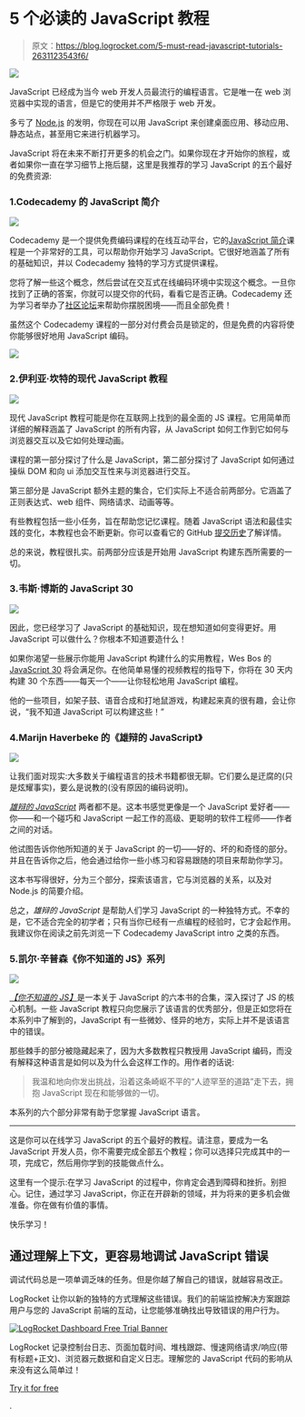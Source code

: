 # 5 个必读的 JavaScript 教程

> 原文：<https://blog.logrocket.com/5-must-read-javascript-tutorials-2631123543f6/>

![](img/69be8763e7ef4dcc7e36193d7cfe3a9a.png)

JavaScript 已经成为当今 web 开发人员最流行的编程语言。它是唯一在 web 浏览器中实现的语言，但是它的使用并不严格限于 web 开发。

多亏了 [Node.js](https://nodejs.org/en/) 的发明，你现在可以用 JavaScript 来创建桌面应用、移动应用、静态站点，甚至用它来进行机器学习。

JavaScript 将在未来不断打开更多的机会之门。如果你现在才开始你的旅程，或者如果你一直在学习细节上拖后腿，这里是我推荐的学习 JavaScript 的五个最好的免费资源:

### 1.Codecademy 的 JavaScript 简介

![](img/bfb4d77d4c2a5bb8590103c8d4bdc568.png)

Codecademy 是一个提供免费编码课程的在线互动平台，它的[JavaScript 简介](https://www.codecademy.com/learn/introduction-to-javascript)课程是一个非常好的工具，可以帮助你开始学习 JavaScript。它很好地涵盖了所有的基础知识，并以 Codecademy 独特的学习方式提供课程。

您将了解一些这个概念，然后尝试在交互式在线编码环境中实现这个概念。一旦你找到了正确的答案，你就可以提交你的代码，看看它是否正确。Codecademy 还为学习者举办了[社区论坛](https://discuss.codecademy.com/)来帮助你摆脱困境——而且全部免费！

虽然这个 Codecademy 课程的一部分对付费会员是锁定的，但是免费的内容将使你能够很好地用 JavaScript 编码。

[![](img/e18e0769df17c13e116ad4fd8dfd8166.png)](https://logrocket.com/signup/)

### 2.伊利亚·坎特的现代 JavaScript 教程

![](img/6fc67063ab5914242a17d4640bed324c.png)

现代 JavaScript 教程可能是你在互联网上找到的最全面的 JS 课程。它用简单而详细的解释涵盖了 JavaScript 的所有内容，从 JavaScript 如何工作到它如何与浏览器交互以及它如何处理动画。

课程的第一部分探讨了什么是 JavaScript，第二部分探讨了 JavaScript 如何通过操纵 DOM 和向 ui 添加交互性来与浏览器进行交互。

第三部分是 JavaScript 额外主题的集合，它们实际上不适合前两部分。它涵盖了正则表达式、web 组件、网络请求、动画等等。

有些教程包括一些小任务，旨在帮助您记忆课程。随着 JavaScript 语法和最佳实践的变化，本教程也会不断更新。你可以查看它的 GitHub [提交历史](https://github.com/iliakan/javascript-tutorial-en/commits/master)了解详情。

总的来说，教程很扎实。前两部分应该是开始用 JavaScript 构建东西所需要的一切。

### 3.韦斯·博斯的 JavaScript 30

![](img/5f4fd8da7978979e495d2c490c9dd0c1.png)

因此，您已经学习了 JavaScript 的基础知识，现在想知道如何变得更好。用 JavaScript 可以做什么？你根本不知道要造什么！

如果你渴望一些展示你能用 JavaScript 构建什么的实用教程，Wes Bos 的 [JavaScript 30](https://javascript30.com/) 将会满足你。在他简单易懂的视频教程的指导下，你将在 30 天内构建 30 个东西——每天一个——让你轻松地用 JavaScript 编程。

他的一些项目，如架子鼓、语音合成和打地鼠游戏，构建起来真的很有趣，会让你说，“我不知道 JavaScript 可以构建这些！”

### 4.Marijn Haverbeke 的《雄辩的 JavaScript》

![](img/de0f6b439b924e3bdfe10740f6d7464d.png)

让我们面对现实:大多数关于编程语言的技术书籍都很无聊。它们要么是迂腐的(只是炫耀事实)，要么是说教的(没有原因的编码说明)。

[*雄辩的 JavaScript*](https://eloquentjavascript.net/) 两者都不是。这本书感觉更像是一个 JavaScript 爱好者——你——和一个碰巧和 JavaScript 一起工作的高级、更聪明的软件工程师——作者之间的对话。

他试图告诉你他所知道的关于 JavaScript 的一切——好的、坏的和奇怪的部分。并且在告诉你之后，他会通过给你一些小练习和容易跟随的项目来帮助你学习。

这本书写得很好，分为三个部分，探索该语言，它与浏览器的关系，以及对 Node.js 的简要介绍。

总之，*雄辩的 JavaScript* 是帮助人们学习 JavaScript 的一种独特方式。不幸的是，它不适合完全的初学者；只有当你已经有一点编程的经验时，它才会起作用。我建议你在阅读之前先浏览一下 Codecademy JavaScript intro 之类的东西。

### 5.凯尔·辛普森《你不知道的 JS》系列

![](img/69866288c5a8cf64e94e19c21ed1fc89.png)

[*【你不知道的 JS】*](https://github.com/getify/You-Dont-Know-JS)是一本关于 JavaScript 的六本书的合集，深入探讨了 JS 的核心机制。一些 JavaScript 教程只向您展示了该语言的优秀部分，但是正如您将在本系列中了解到的，JavaScript 有一些微妙、怪异的地方，实际上并不是该语言中的错误。

那些棘手的部分被隐藏起来了，因为大多数教程只教授用 JavaScript 编码，而没有解释这种语言是如何以及为什么会这样工作的。用作者的话说:

> 我温和地向你发出挑战，沿着这条崎岖不平的“人迹罕至的道路”走下去，拥抱 JavaScript 现在和能够做的一切。

本系列的六个部分非常有助于您掌握 JavaScript 语言。

* * *

这是你可以在线学习 JavaScript 的五个最好的教程。请注意，要成为一名 JavaScript 开发人员，你不需要完成全部五个教程；你可以选择只完成其中的一项，完成它，然后用你学到的技能做点什么。

这里有一个提示:在学习 JavaScript 的过程中，你肯定会遇到障碍和挫折。别担心。记住，通过学习 JavaScript，你正在开辟新的领域，并为将来的更多机会做准备。你在做有价值的事情。

快乐学习！

## 通过理解上下文，更容易地调试 JavaScript 错误

调试代码总是一项单调乏味的任务。但是你越了解自己的错误，就越容易改正。

LogRocket 让你以新的独特的方式理解这些错误。我们的前端监控解决方案跟踪用户与您的 JavaScript 前端的互动，让您能够准确找出导致错误的用户行为。

[![LogRocket Dashboard Free Trial Banner](img/cbfed9be3defcb505e662574769a7636.png)](https://lp.logrocket.com/blg/javascript-signup)

LogRocket 记录控制台日志、页面加载时间、堆栈跟踪、慢速网络请求/响应(带有标题+正文)、浏览器元数据和自定义日志。理解您的 JavaScript 代码的影响从来没有这么简单过！

[Try it for free](https://lp.logrocket.com/blg/javascript-signup)

.